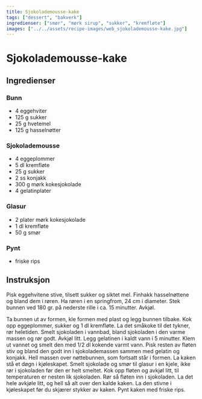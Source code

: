 ```yaml
---
title: Sjokolademousse-kake
tags: ["dessert", "bakverk"]
ingredienser: ["smør", "mørk sirup", "sukker", "kremfløte"]
images: ["../../assets/recipe-images/web_sjokolademousse-kake.jpg"]
---
```


# Sjokolademousse-kake

## Ingredienser

### Bunn

- 4 eggehviter
- 125 g sukker
- 25 g hvetemel
- 125 g hasselnøtter

### Sjokolademousse

- 4 eggeplommer
- 5 dl kremfløte
- 25 g sukker
- 2 ss konjakk
- 300 g mørk kokesjokolade
- 4 gelatinplater

### Glasur

- 2 plater mørk kokesjokolade
- 1 dl kremfløte
- 50 g smør

### Pynt

- friske rips

## Instruksjon

Pisk eggehvitene stive, tilsett sukker og siktet mel. Finhakk hasselnøttene og bland dem i røren. Ha røren i en springfrom, 24 cm i diameter. Stek bunnen ved 180 gr. på nederste rille i ca. 15 minutter. Avkjøl.

Ta bunnen ut av formen, kle formen med plast og legg bunnen tilbake. Kok opp eggeplommer, sukker og 1 dl kremfløte. La det småkoke til det tykner, rør heletiden. Smelt sjokoladen i vannbad, bland sjokoladen i den varme massen og rør godt. Avkjøl litt. Legg gelatinen i kaldt vann i 5 minutter. Klem ut vannet og smelt den med 1/2 dl kokende varmt vann. Pisk resten av fløten stiv og bland den godt inn i sjokolademassen sammen med gelatin og konjakk. Hell massen over nøttebunnen, som fortsatt står i formen. La kaken stå et døgn i kjøleskapet. Smelt sjokolade og smør til glasur i en kjele, ikke rør i sjokoladen før den er helt smeltet. Kok opp fløten og avkjøl litt, til temperaturen er nesten lik sjokoladen. Rør så fløten inn i sjokoladen. La det hele avkjøle litt, og hell så alt over den kalde kaken. La den stivne i kjøleskapet før du skjærer stykker av kaken. Pynt kaken med friske rips.
